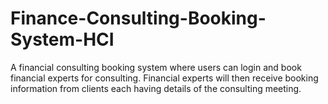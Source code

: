 # Finance-Consulting-Booking-System-HCI
A financial consulting booking system where users can login and book financial experts for consulting. Financial experts will then receive booking information from clients each having details of the consulting meeting.
